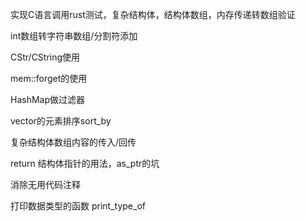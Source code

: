 
实现C语言调用rust测试，复杂结构体，结构体数组，内存传递转数组验证


int数组转字符串数组/分割符添加

CStr/CString使用

mem::forget的使用

HashMap做过滤器

vector的元素排序sort\_by

复杂结构体数组内容的传入/回传

return 结构体指针的用法，as\_ptr的坑

消除无用代码注释

打印数据类型的函数 print\_type\_of
